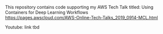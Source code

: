 This repository contains code supporting my AWS Tech Talk titled: Using Containers for Deep Learning Workflows
https://pages.awscloud.com/AWS-Online-Tech-Talks_2019_0914-MCL.html


Youtube: link tbd


